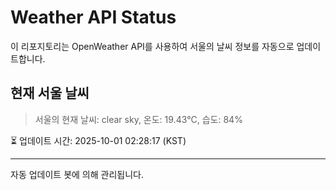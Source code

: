 
# Weather API Status

이 리포지토리는 OpenWeather API를 사용하여 서울의 날씨 정보를 자동으로 업데이트합니다.

## 현재 서울 날씨
> 서울의 현재 날씨: clear sky, 온도: 19.43°C, 습도: 84%

⏳ 업데이트 시간: 2025-10-01 02:28:17 (KST)

---
자동 업데이트 봇에 의해 관리됩니다.
